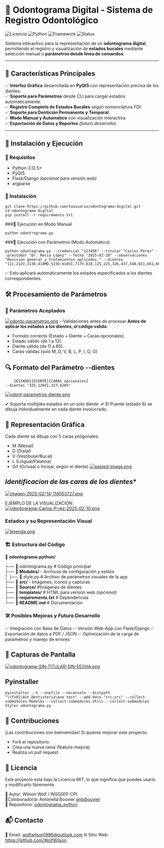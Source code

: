 # 🦷 Odontograma Digital - Sistema de Registro Odontológico

![Licencia](https://img.shields.io/badge/Licencia-MIT-green.svg) ![Python](https://img.shields.io/badge/Python-3.12%2B-blue.svg) ![Framework](https://img.shields.io/badge/Framework-PyQt5-orange.svg) ![Status](https://img.shields.io/badge/Estado-Estable-success.svg)

Sistema interactivo para la representación de un **odontograma digital**, permitiendo el registro y visualización de **estados bucales** mediante selección manual o **parámetros desde línea de comandos**.

---
## 📌 **Características Principales**
✅ **Interfaz Gráfica** desarrollada en **PyQt5** con representación precisa de los dientes.  
✅ **Soporte para Parámetros** desde CLI para cargar estados automáticamente.  
✅ **Registro Completo de Estados Bucales** según nomenclatura FDI.  
✅ **Soporte para Dentición Permanente y Temporal**.  
✅ **Modo Manual y Automático** con visualización interactiva.  
✅ **Exportación de Datos y Reportes** *(futuro desarrollo)*.  

---

## 🚀 Instalación y Ejecución
### 🔹 Requisitos
- Python 3.12.5+
- PyQt5
- Flask/Django *(opcional para versión web)*
- argparse

### 🔹 Instalación
```dash
git clone https://github.com/tuusuario/odontograma-digital.git
cd odontograma-digital
pip install -r requirements.txt
```

###🔹 Ejecución en Modo Manual
```dash
python odontrograma.py
```

###🔹 Ejecución con Parámetros (Modo Automático)
```dash
python odontograma.py --credencial "123456" --titular "Carlos Pérez" --prestador "Dr. María López" --fecha "2025-02-10" --observaciones "Revisión general y tratamientos aplicados." --dientes "111,212V,313D,414MD,515O,616VI,717V,818,125,225,326,437,548,651,661,662,752,863,974,1085,1147,1245,1342,1341,135OLP,653,654,655"
```


✅ Esto aplicará automáticamente los estados especificados a los dientes correspondientes.

## 🛠 Procesamiento de Parámetros
### 📌 Parámetros Aceptados 

[![odonto-parametros.png](https://i.postimg.cc/J46VzcLG/odonto-parametros.png)](https://postimg.cc/PPwF6DNj)
--Validaciones antes de procesar
**Antes de aplicar los estados a los dientes, el código valida:**
- Formato correcto (Estado + Diente + Caras opcionales).
- Estado válido (de 1 a 13).
- Diente válido (de 11 a 85).
- Caras válidas (solo M, D, V, B, L, P, I, O, G)

## 🔍 Formato del Parámetro --dientes
        {ESTADO}{DIENTE}{CARAS opcionales}
    --dientes "325,126VI,327,428V"
[![odont-parametros-diente.png](https://i.postimg.cc/GpnMLHH4/odont-parametros-diente.png)](https://postimg.cc/4Ywvw4vG)

✔ Soporta múltiples estados en un solo diente.
✔ El Puente (estado 6) se dibuja individualmente en cada diente involucrado.

## 🎨 Representación Gráfica
Cada diente se dibuja con 5 caras poligonales:

- M (Mesial)
- D (Distal)
- V (Vestibular/Bucal)
- L (Lingual/Palatina)
- O/I (Oclusal o Incisal, según el diente)
[![pasted-Image.png](https://i.postimg.cc/pTSv1fL9/pasted-Image.png)](https://postimg.cc/KktC1gLF)

## *Identificacion de las caras de los dientes**

[![imagen-2025-02-14-114053727.png](https://i.postimg.cc/c4nx2bYd/imagen-2025-02-14-114053727.png)](https://postimg.cc/2VCNBT2t)

EJEMPLO DE LA VISUALIZACIÓN:
[![odontograma-Carlos-P-rez-2025-02-10.png](https://i.postimg.cc/g2FyR1d5/odontograma-Carlos-P-rez-2025-02-10.png)](https://postimg.cc/PPy8n3Cz)

###  Estados y su Representación Visual 
[![leyenda.png](https://i.postimg.cc/YqgnJ6C5/leyenda.png)](https://postimg.cc/zVzFhRW7)

###  🏗 Estructura del Código



📂 **odontograma-python/**

├── 📜 odontograma.py  # Código principal  
├── 📂 **Modules/** - Archivos de configuración y estilos  
│        ├── 🎨 style.py # Archivo de parámetros visuales de la app  
├── 📂 **src/** - Imágenes, iconos y capturas  
├── 📂 **Source/**  #Imágenes de dientes  
├── 📂 **templates/** # HTML para versión web *(opcional)*  
├── 📜 **requirements.txt**  # Dependencias  
└── 📜 **README.md** # Documentación  


### 🛠 Posibles Mejoras y Futuro Desarrollo 

✅ Integración con Base de Datos
✅ Versión Web-App con Flask/Django
✅ Exportación de datos a PDF / JSON
✅ Optimización de la carga de parámetros y manejo de errores

## 📸 Capturas de Pantalla 

[![odontograma-SIN-TITULAR-SIN-FECHA.png](https://i.postimg.cc/xdgLwCHD/odontograma-SIN-TITULAR-SIN-FECHA.png)](https://postimg.cc/5HYHvfnn)

## Pyinstaller
```dash
pyinstaller --% --onefile --noconsole --distpath "\\fs01\Aut_Dentisteria\exe test" --add-data "src;src" --collect-submodules Modules --collect-submodules Utils --collect-submodules Styles odontograma.py
```

##  🤝 Contribuciones 

¡Las contribuciones son bienvenidas!
Si quieres mejorar este proyecto:

- Fork el repositorio.
- Crea una nueva rama (feature-mejora).
- Realiza un pull request.

## 📜 Licencia 
Este proyecto está bajo la Licencia MIT, lo que significa que puedes usarlo y modificarlo libremente.



📌 Autor: Wilson Wolf / INSSSEP-CPI  
📌Coloborador/a: Antonella Bouvier [antobouvier](https://github.com/antobouvier)  
📌 Repositorio: [odontograma_python](https://github.com/WolfWilson/odontrograma_python)

## 📬 Contacto 
📧 Email: wolfwilson1986@outlook.com
🌐 Sitio Web: https://github.com/WolfWilson


